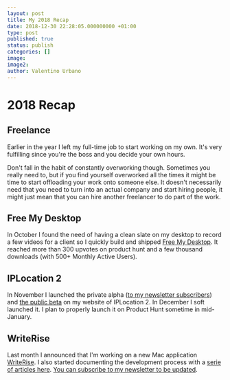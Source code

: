 ```yaml
---
layout: post
title: My 2018 Recap
date: 2018-12-30 22:28:05.000000000 +01:00
type: post
published: true
status: publish
categories: []
image:
image2:
author: Valentino Urbano
---
```


# 2018 Recap

## Freelance

Earlier in the year I left my full-time job to start working on my own. It's very fulfilling since you're the boss and you decide your own hours.

Don't fall in the habit of constantly overworking though. Sometimes you really need to, but if you find yourself overworked all the times it might be time to start offloading your work onto someone else. It doesn't necessarily need that you need to turn into an actual company and start hiring people, it might just mean that you can hire another freelancer to do part of the work.

## Free My Desktop

In October I found the need of having a clean slate on my desktop to record a few videos for a client so I quickly build and shipped [Free My Desktop][1]. It reached more than 300 upvotes on product hunt and a few thousand downloads (with 500+ Monthly Active Users).

## IPLocation 2

In November I launched the private alpha ([to my newsletter subscribers][2]) and [the public beta][3] on my website of IPLocation 2. In December I soft launched it. I plan to properly launch it on Product Hunt sometime in mid-January.

## WriteRise

Last month I announced that I'm working on a new Mac application [WriteRise][4]. I also started documenting the development process with a [serie of articles here][5]. [You can subscribe to my newsletter to be updated][2].

[1]: http://www.valentinourbano.com/Free-my-desktop-mac-app.html
[2]: http://www.valentinourbano.com/newsletter/
[3]: http://www.valentinourbano.com/IPLocation2-Open-Beta.html
[4]: https://200wordsaday.com/words/writerise-track-your-writing-95bf6e2b8b94bb
[5]: https://200wordsaday.com/words/writerise-track-your-writing-95bf6e2b8b94bb
